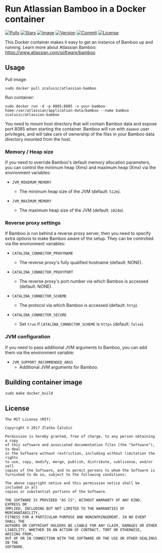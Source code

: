 # Run Atlassian Bamboo in a Docker container

[![Pulls](https://img.shields.io/docker/pulls/zcalusic/atlassian-bamboo.svg)](https://hub.docker.com/r/zcalusic/atlassian-bamboo/)
[![Stars](https://img.shields.io/docker/stars/zcalusic/atlassian-bamboo.svg)](https://hub.docker.com/r/zcalusic/atlassian-bamboo/)
[![Image](https://images.microbadger.com/badges/image/zcalusic/atlassian-bamboo.svg)](https://microbadger.com/images/zcalusic/atlassian-bamboo/)
[![Version](https://images.microbadger.com/badges/version/zcalusic/atlassian-bamboo.svg)](https://microbadger.com/images/zcalusic/atlassian-bamboo/)
[![Commit](https://images.microbadger.com/badges/commit/zcalusic/atlassian-bamboo.svg)](https://microbadger.com/images/zcalusic/atlassian-bamboo/)
[![License](https://images.microbadger.com/badges/license/zcalusic/atlassian-bamboo.svg)](https://microbadger.com/images/zcalusic/atlassian-bamboo/)

This Docker container makes it easy to get an instance of Bamboo up and running.  Learn more about Atlassian Bamboo:
<https://www.atlassian.com/software/bamboo>

## Usage

Pull image:

```
sudo docker pull zcalusic/atlassian-bamboo
```

Run container:

```
sudo docker run -d -p 8085:8085 -v your-bamboo-home:/var/atlassian/application-data/bamboo --name bamboo zcalusic/atlassian-bamboo
```

You need to mount host directory that will contain Bamboo data and expose port 8085 when starting the container.  Bamboo
will run with ```daemon``` user privileges, and will take care of ownership of the files in your Bamboo data directory
mounted from the host.

### Memory / Heap size

If you need to override Bamboo's default memory allocation parameters, you can control the minimum heap (Xms) and
maximum heap (Xmx) via the environment variables:

* `JVM_MINIMUM_MEMORY`
  * The minimum heap size of the JVM (default: `512m`).

* `JVM_MAXIMUM_MEMORY`
  * The maximum heap size of the JVM (default: `1024m`).

### Reverse proxy settings

If Bamboo is run behind a reverse proxy server, then you need to specify extra options to make Bamboo aware of the
setup.  They can be controlled via the environment variables:

* `CATALINA_CONNECTOR_PROXYNAME`
  * The reverse proxy's fully qualified hostname (default: NONE).

* `CATALINA_CONNECTOR_PROXYPORT`
  * The reverse proxy's port number via which Bamboo is accessed (default: NONE).

* `CATALINA_CONNECTOR_SCHEME`
  * The protocol via which Bamboo is accessed (default: `http`).

* `CATALINA_CONNECTOR_SECURE`
  * Set `true` if `CATALINA_CONNECTOR_SCHEME` is `https` (default: `false`).

### JVM configuration

If you need to pass additional JVM arguments to Bamboo, you can add them via the environment variable:

* `JVM_SUPPORT_RECOMMENDED_ARGS`
  * Additional JVM arguments for Bamboo.

## Building container image

```
sudo make docker_build
```

## License

```
The MIT License (MIT)

Copyright © 2017 Zlatko Čalušić

Permission is hereby granted, free of charge, to any person obtaining a copy
of this software and associated documentation files (the "Software"), to deal
in the Software without restriction, including without limitation the rights
to use, copy, modify, merge, publish, distribute, sublicense, and/or sell
copies of the Software, and to permit persons to whom the Software is
furnished to do so, subject to the following conditions:

The above copyright notice and this permission notice shall be included in all
copies or substantial portions of the Software.

THE SOFTWARE IS PROVIDED "AS IS", WITHOUT WARRANTY OF ANY KIND, EXPRESS OR
IMPLIED, INCLUDING BUT NOT LIMITED TO THE WARRANTIES OF MERCHANTABILITY,
FITNESS FOR A PARTICULAR PURPOSE AND NONINFRINGEMENT. IN NO EVENT SHALL THE
AUTHORS OR COPYRIGHT HOLDERS BE LIABLE FOR ANY CLAIM, DAMAGES OR OTHER
LIABILITY, WHETHER IN AN ACTION OF CONTRACT, TORT OR OTHERWISE, ARISING FROM,
OUT OF OR IN CONNECTION WITH THE SOFTWARE OR THE USE OR OTHER DEALINGS IN THE
SOFTWARE.
```
